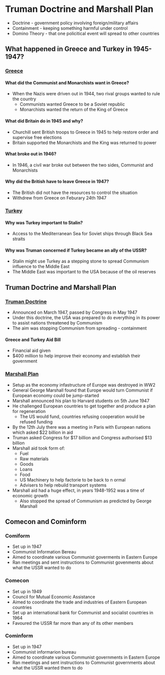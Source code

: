# Truman Doctrine and Marshall Plan

- Doctrine      - government policy involving foreign/military affairs
- Containment   - keeping something harmful under control
- Domino Theory - that one policitical event will spread to other countries

## What happened in Greece and Turkey in 1945-1947?

### <u>Greece</u>

#### What did the Communist and Monarchists want in Greece?

- When the Nazis were driven out in 1944, two rival groups wanted to rule the country
	- Communists wanted Greece to be a Soviet republic
	- Monarchists wanted the return of the King of Greece

#### What did Britain do in 1945 and why?

- Churchill sent British troops to Greece in 1945 to help restore order and supervise free elections
- Britain supported the Monarchists and the King was returned to power

#### What broke out in 1946?

- In 1946, a civil war broke out between the two sides, Communist and Monarchists

#### Why did the British have to leave Greece in 1947?

- The British did not have the resources to control the situation
- Withdrew from Greece on Feburary 24th 1947


### <u>Turkey</u>

#### Why was Turkey important to Stalin?

- Access to the Mediterranean Sea for Soviet ships through Black Sea straits

#### Why was Truman concerned if Turkey became an ally of the USSR?

- Stalin might use Turkey as a stepping stone to spread Communism influence to the Middle East
- The Middle East was important to the USA because of the oil reserves


## Truman Doctrine and Marshall Plan

### <u>Truman Doctrine</u>

- Announced on March 1947, passed by Congress in May 1947
- Under this doctrine, the USA was prepared to do everything in its power to assist nations threatened by Communism
- The aim was stopping Communism from spreading - containment

#### Greece and Turkey Aid Bill

- Financial aid given
- $400 million to help improve their economy and establish their government


### <u>Marshall Plan</u>

- Setup as the economy infastructure of Europe was destroyed in WW2
- General George Marshall found that Europe would turn Communist if European economy could be jump-started
- Marshall announced his plan to Harvard students on 5th June 1947
- He challenged European countries to get together and produce a plan for regeneration
	- The US would fund, countries refusing cooperation would be refused funding
- By the 12th July there was a meeting in Paris with European nations which asked $22 billion in aid
- Truman asked Congress for $17 billion and Congress authorised $13 billion
- Marshall aid took form of:
	- Fuel
	- Raw materials
	- Goods
	- Loans
	- Food
	- US Machinery to help factorie to be back to n ormal
	- Advisers to help rebuild transport systems
- Marshall aid had a huge effect, in years 1948-1952 was a time of economic growth
	- Also stopped the spread of Communism as predicted by George Marshall

## Comecon and Cominform

### Comiform

- Set up in 1947
- Communist Information Bereau
- Aimed to coordinate various Communist goverments in Eastern Europe
- Ran meetings and sent instructions to Communist govenments about what the USSR wanted to do

### Comecon

- Set up in 1949
- Council for Mutual Economic Assistance
- Aimed to coordinate the trade and industries of Eastern European countries
- Set up an international bank for Communist and socialist countries in 1964
- Favoured the USSR far more than any of its other members

### Cominform

- Set up in 1947
- Communist informarion bureau
- Aimed to coordinate various Communist governments in Eastern Europe
- Ran meetings and sent instructions to Communist governments about what the USSR wanted them to do
